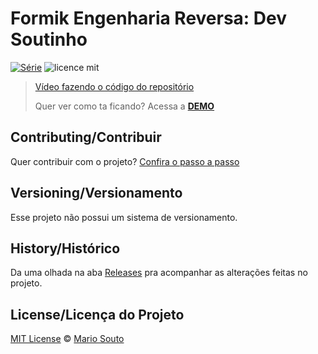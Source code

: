 # Formik Engenharia Reversa: Dev Soutinho 

[![Série](https://img.shields.io/badge/DevSoutinho-Formik%20%23EngenhariaReversa-orange)](https://youtu.be/cMq6k7ymv2s)
![licence mit](https://img.shields.io/badge/licence-MIT-blue.svg)

> [Vídeo fazendo o código do repositório](https://youtu.be/cMq6k7ymv2s)
> 
> Quer ver como ta ficando? Acessa a [**DEMO**](https://engenharia-reversa-formik.vercel.app/)

## Contributing/Contribuir
Quer contribuir com o projeto? [Confira o passo a passo](./CONTRIBUTING.md)

## Versioning/Versionamento

Esse projeto não possui um sistema de versionamento.

## History/Histórico
Da uma olhada na aba [Releases](https://github.com/omariosouto/engenharia-reversa-formik/releases) pra acompanhar as alterações feitas no projeto.

## License/Licença do Projeto
[MIT License](./LICENSE.md) © [Mario Souto](http://mariosouto.com/)
